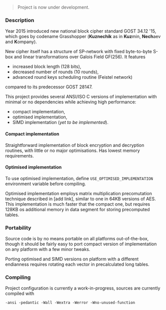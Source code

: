 > Project is now under development.

### Description

Year 2015 introduced new national block cipher standard GOST 34.12 '15, which goes by codename Grasshopper (**Kuznechik** as in **Kuz**min, **Nech**aev and **K**ompany).

New cipher itself has a structure of SP-network with fixed byte-to-byte S-box and linear transformations over Galois Field GF(256). It features

* increased block length (128 bits),
* decreased number of rounds (10 rounds),
* advanced round keys scheduling routine (Feistel network)

compared to its predecessor GOST 28147.

This project provides several ANSI/ISO C versions of implementation with minimal or no dependencies while achieving high performance:

* compact implementation,
* optimised implementation,
* SIMD implementation (*yet to be implemented*).

#### Compact implementation

Straightforward implementation of block encryption and decryption routines, with little or no major optimisations. Has lowest memory requirements.

#### Optimised implementation

To use optimised implementation, define `USE_OPTIMISED_IMPLEMENTATION` environment variable before compiling.

Optimised implementation employs matrix multiplication precomutation technique described in [add link], similar to one in 64KB versions of AES. This implementation is much faster that the compact one, but requires 128KB os additional memory in data segment for storing precomputed tables.

### Portability

Source code is by no means portable on all platforms out-of-the-box, though it should be fairly easy to port compact version of implementation on any platform with a few minor tweaks. 

Porting optimised and SIMD versions on platform with a different endianness requires rotating each vector in precalculated long tables. 


### Compiling

Project configuration is currently a work-in-progress, sources are currently compiled with

```
-ansi -pedantic -Wall -Wextra -Werror -Wno-unused-function
```

